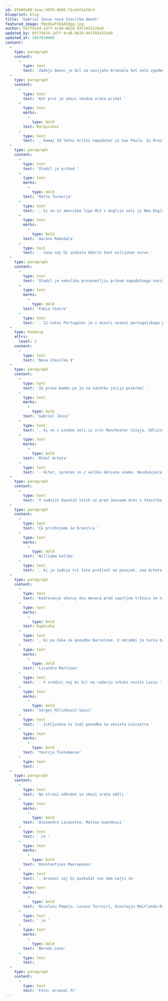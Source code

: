 ```yaml
---
id: 8fb60a90-1eac-49f5-8866-f1cde51e50c4
blueprint: blog
title: 'Gabriel Jesus nova številka devet'
featured_image: FWzdGaFXEAAtBgg.jpg
author: b5f74434-1d7f-4cd8-8628-94f2954329e0
updated_by: b5f74434-1d7f-4cd8-8628-94f2954329e0
updated_at: 1657030460
content:
  -
    type: paragraph
    content:
      -
        type: text
        text: 'Zadnji mesec je bil za navijače Arsenala kot zelo zgoden božič. V klubu so zavihali rokave in pripeljali že štiri nove nogometaše, a iskanje okrepitev s tem še zdaleč naj ne bi bilo končano.'
  -
    type: paragraph
    content:
      -
        type: text
        text: 'Kot prvi je skozi vhodna vrata prišel '
      -
        type: text
        marks:
          -
            type: bold
        text: Marquinhos
      -
        type: text
        text: ', komaj 19 letni krilni napadalec iz Sao Paula. Za Brazilca, ki je naložba za prihodnost, je Arsenal odštel 3,5 milijona evrov.'
  -
    type: paragraph
    content:
      -
        type: text
        text: 'Sledil je prihod '
      -
        type: text
        marks:
          -
            type: bold
        text: 'Matta Turnerja'
      -
        type: text
        text: ', ki se iz ameriške lige MLS v Anglijo seli iz New Englanda. Gre za 28-letnega Američana, ki bo služil kot menjava za '
      -
        type: text
        marks:
          -
            type: bold
        text: 'Aarona Ramsdala'
      -
        type: text
        text: '. Cena naj bi znašala dobrih šest milijonov evrov.'
  -
    type: paragraph
    content:
      -
        type: text
        text: 'Sledil je nekoliko presenetljiv prihod napadalnega vezista Porta '
      -
        type: text
        marks:
          -
            type: bold
        text: 'Fabia Vieire'
      -
        type: text
        text: '. 22-letni Portugalec je v minuli sezoni portugalskega prvenstva na 27 tekmah zbral kar šest golov in 14 asistenc. Z njim je Arsenal pridobil spretnega in vsestranskega nogometaša, ki bo pomagal pri odklepanju nasprotnih obramb.'
  -
    type: heading
    attrs:
      level: 2
    content:
      -
        type: text
        text: 'Nova številka 9'
  -
    type: paragraph
    content:
      -
        type: text
        text: 'Za pravo bombo pa je na začetku julija poskrbel '
      -
        type: text
        marks:
          -
            type: bold
        text: 'Gabriel Jesus'
      -
        type: text
        text: ', ki se v London seli iz vrst Manchester Cityja. Odlični 25-letni napadalec je tip nogometaša, kot ga je iskal '
      -
        type: text
        marks:
          -
            type: bold
        text: 'Mikel Arteta'
      -
        type: text
        text: '. Hiter, spreten in z veliko delovno vnemo. Navdušujoča je predvsem njegova statistika na tekmah, ki jih je v premier ligi začel v prvi postavi. Na 99 obračunih je vpisal 53 golov in 23 podaj, v povprečju je gol dosegel na vsakih 152 minut igre.'
  -
    type: paragraph
    content:
      -
        type: text
        text: 'V zadnjih desetih letih so pred Jesusom dres s številko devet nosili Park Chu-young, Lukas Podolski, Lucas Perez in Alexandre Lacazette.'
  -
    type: paragraph
    content:
      -
        type: text
        text: 'Če prištejemo še branilca '
      -
        type: text
        marks:
          -
            type: bold
        text: 'Williama Salibo'
      -
        type: text
        text: ', ki je zadnja tri leta preživel na posojah, ima Arteta na voljo že kar pet novih nogometašev.'
  -
    type: paragraph
    content:
      -
        type: text
        text: 'Kadrovanje skoraj dva meseca pred zaprtjem tržnice še ni končano. Na strani prihodov naj bi v klubu iskali še krilnega napadalca. Blizu je bil '
      -
        type: text
        marks:
          -
            type: bold
        text: Raphinha
      -
        type: text
        text: ', ki pa čaka na ponudbo Barcelone. V obrambi je tarča branilec Ajaxa '
      -
        type: text
        marks:
          -
            type: bold
        text: 'Lisandro Martinez'
      -
        type: text
        text: '. V sredini naj bi bil na radarju srbski vezist Lazia '
      -
        type: text
        marks:
          -
            type: bold
        text: 'Sergej Milinković-Savić'
      -
        type: text
        text: '. Izključena ni tudi ponudba za vezista Leicestra '
      -
        type: text
        marks:
          -
            type: bold
        text: 'Yourija Tielemansa'
      -
        type: text
        text: .
  -
    type: paragraph
    content:
      -
        type: text
        text: 'Na strani odhodov so skozi vrata odšli '
      -
        type: text
        marks:
          -
            type: bold
        text: 'Alexandre Lacazette, Matteo Guendouzi'
      -
        type: text
        text: ' in '
      -
        type: text
        marks:
          -
            type: bold
        text: 'Konstantinos Mavropanos'
      -
        type: text
        text: '. Arsenal naj bi poskušal nov dom najti še '
      -
        type: text
        marks:
          -
            type: bold
        text: 'Nicolasu Pepeju, Lucasu Torreiri, Ainsleyju Maitlandu-Nilesu, Pablu Mariju, Hectorju Bellerinu'
      -
        type: text
        text: ' in '
      -
        type: text
        marks:
          -
            type: bold
        text: 'Berndu Lenu'
      -
        type: text
        text: .
  -
    type: paragraph
    content:
      -
        type: text
        text: 'Foto: Arsenal FC'
---
```

